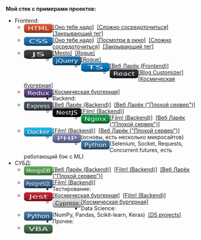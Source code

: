 **Мой стек с примерами проектов:**
* Frontend:
  * <picture><source media="(prefers-color-scheme: dark)" srcset="badges/html.svg"><source media="(prefers-color-scheme: light)" srcset="badges/html.svg"><img src="badges/html.svg" width=75 style="height: 24px;" align=left></picture>
[[Оно тебе надо]](https://github.com/Gittenhuben/ono-tebe-nado)&nbsp;
[[Сложно сосредоточиться]](https://github.com/Gittenhuben/slozhno-sosredotochitsya)&nbsp;
[[Закрывающий тег]](https://github.com/Gittenhuben/zakrivayuschiy-teg-f)
  * <picture><source media="(prefers-color-scheme: dark)" srcset="badges/css.svg"><source media="(prefers-color-scheme: light)" srcset="badges/css.svg"><img src="badges/css.svg" width=75 style="height: 24px;" align=left></picture>
[[Оно тебе надо]](https://github.com/Gittenhuben/ono-tebe-nado)&nbsp;
[[Посмотри в окно]](https://github.com/Gittenhuben/posmotri_v_okno)&nbsp;
[[Сложно сосредоточиться]](https://github.com/Gittenhuben/slozhno-sosredotochitsya)&nbsp;
[[Закрывающий тег]](https://github.com/Gittenhuben/zakrivayuschiy-teg-f)
  * <picture><source media="(prefers-color-scheme: dark)" srcset="badges/js.svg"><source media="(prefers-color-scheme: light)" srcset="badges/js.svg"><img src="badges/js.svg" width=75 style="height: 24px;" align=left></picture>
[[Mesto]](https://github.com/Gittenhuben/mesto-project-ff)&nbsp;
[[Rogue]](https://github.com/Gittenhuben/rogue)&nbsp;
  * <picture><source media="(prefers-color-scheme: dark)" srcset="badges/jquery.svg"><source media="(prefers-color-scheme: light)" srcset="badges/jquery.svg"><img src="badges/jquery.svg" width=75 style="height: 24px;" align=left></picture>
[[Rogue]](https://github.com/Gittenhuben/rogue)
  * <picture><source media="(prefers-color-scheme: dark)" srcset="badges/ts.svg"><source media="(prefers-color-scheme: light)" srcset="badges/ts.svg"><img src="badges/ts.svg" width=75 style="height: 24px;" align=left></picture>
[[Веб Ларёк (Frontend)]](https://github.com/Gittenhuben/web-larek-frontend)
  * <picture><source media="(prefers-color-scheme: dark)" srcset="badges/react.svg"><source media="(prefers-color-scheme: light)" srcset="badges/react.svg"><img src="badges/react.svg" width=75 style="height: 24px;" align=left></picture>
[[Blog Customizer]](https://github.com/Gittenhuben/blog-customizer)&nbsp;
[[Космическая бургерная]](https://github.com/Gittenhuben/stellar-burgers)
  * <picture><source media="(prefers-color-scheme: dark)" srcset="badges/redux.svg"><source media="(prefers-color-scheme: light)" srcset="badges/redux.svg"><img src="badges/redux.svg" width=75 style="height: 24px;" align=left></picture>
[[Космическая бургерная]](https://github.com/Gittenhuben/stellar-burgers)
* Backend:
  * <picture><source media="(prefers-color-scheme: dark)" srcset="badges/express.svg"><source media="(prefers-color-scheme: light)" srcset="badges/express.svg"><img src="badges/express.svg" width=75 style="height: 24px;" align=left></picture>
[[Веб Ларёк (Backend)]](https://github.com/Gittenhuben/web-larek-express)&nbsp;
[[Веб Ларёк ("Плохой сервер")]](https://github.com/Gittenhuben/bad-server)
  * <picture><source media="(prefers-color-scheme: dark)" srcset="badges/nestjs.svg"><source media="(prefers-color-scheme: light)" srcset="badges/nestjs.svg"><img src="badges/nestjs.svg" width=75 style="height: 24px;" align=left></picture>
[[Film! (Backend)]](https://github.com/Gittenhuben/film-react-nest)
  * <picture><source media="(prefers-color-scheme: dark)" srcset="badges/nginx.svg"><source media="(prefers-color-scheme: light)" srcset="badges/nginx.svg"><img src="badges/nginx.svg" width=75 style="height: 24px;" align=left></picture>
[[Film! (Backend)]](https://github.com/Gittenhuben/film-react-nest)&nbsp;
[[Веб Ларёк ("Плохой сервер")]](https://github.com/Gittenhuben/bad-server)
  * <picture><source media="(prefers-color-scheme: dark)" srcset="badges/docker.svg"><source media="(prefers-color-scheme: light)" srcset="badges/docker.svg"><img src="badges/docker.svg" width=75 style="height: 24px;" align=left></picture>
[[Film! (Backend)]](https://github.com/Gittenhuben/film-react-nest)&nbsp;
[[Веб Ларёк ("Плохой сервер")]](https://github.com/Gittenhuben/bad-server)
  * <picture><source media="(prefers-color-scheme: dark)" srcset="badges/php.svg"><source media="(prefers-color-scheme: light)" srcset="badges/php.svg"><img src="badges/php.svg" width=75 style="height: 24px;" align=left></picture>
(основы, есть несколько микросайтов)
  * <picture><source media="(prefers-color-scheme: dark)" srcset="badges/python.svg"><source media="(prefers-color-scheme: light)" srcset="badges/python.svg"><img src="badges/python.svg" width=75 style="height: 24px;" align=left></picture>
(Selenium, Socket, Requests, Concurrent.futures, есть работающий бэк с ML)
* СУБД:
  * <picture><source media="(prefers-color-scheme: dark)" srcset="badges/mongodb.svg"><source media="(prefers-color-scheme: light)" srcset="badges/mongodb.svg"><img src="badges/mongodb.svg" width=75 style="height: 24px;" align=left></picture>
[[Веб Ларёк (Backend)]](https://github.com/Gittenhuben/web-larek-express)&nbsp;
[[Film! (Backend)]](https://github.com/Gittenhuben/film-react-nest)&nbsp;
[[Веб Ларёк ("Плохой сервер")]](https://github.com/Gittenhuben/bad-server)
  * <picture><source media="(prefers-color-scheme: dark)" srcset="badges/postgresql.svg"><source media="(prefers-color-scheme: light)" srcset="badges/postgresql.svg"><img src="badges/postgresql.svg" width=75 style="height: 24px;" align=left></picture>
[[Film! (Backend)]](https://github.com/Gittenhuben/film-react-nest)
* Тестирование:
  * <picture><source media="(prefers-color-scheme: dark)" srcset="badges/jest.svg"><source media="(prefers-color-scheme: light)" srcset="badges/jest.svg"><img src="badges/jest.svg" width=75 style="height: 24px;" align=left></picture>
[[Космическая бургерная]](https://github.com/Gittenhuben/stellar-burgers)&nbsp;
[[Film! (Backend)]](https://github.com/Gittenhuben/film-react-nest)
  * <picture><source media="(prefers-color-scheme: dark)" srcset="badges/cypress.svg"><source media="(prefers-color-scheme: light)" srcset="badges/cypress.svg"><img src="badges/cypress.svg" width=75 style="height: 24px;" align=left></picture>
[[Космическая бургерная]](https://github.com/Gittenhuben/stellar-burgers)
* Data Science:
  * <picture><source media="(prefers-color-scheme: dark)" srcset="badges/python.svg"><source media="(prefers-color-scheme: light)" srcset="badges/python.svg"><img src="badges/python.svg" width=75 style="height: 24px;" align=left></picture>
(NumPy, Pandas, Scikit-learn, Keras)&nbsp;
[[DS projects]](https://github.com/Gittenhuben/DS)
* Прочее:
  * <picture><source media="(prefers-color-scheme: dark)" srcset="badges/vba.svg"><source media="(prefers-color-scheme: light)" srcset="badges/vba.svg"><img src="badges/vba.svg" width=75 style="height: 24px;" align=left></picture>
